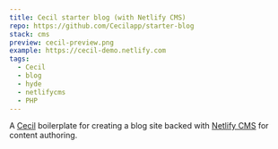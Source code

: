 ```yaml
---
title: Cecil starter blog (with Netlify CMS)
repo: https://github.com/Cecilapp/starter-blog
stack: cms
preview: cecil-preview.png
example: https://cecil-demo.netlify.com
tags:
  - Cecil
  - blog
  - hyde
  - netlifycms
  - PHP
---
```


A [Cecil](https://cecil.app) boilerplate for creating a blog site backed with [Netlify CMS](https://www.netlifycms.org) for content authoring.

